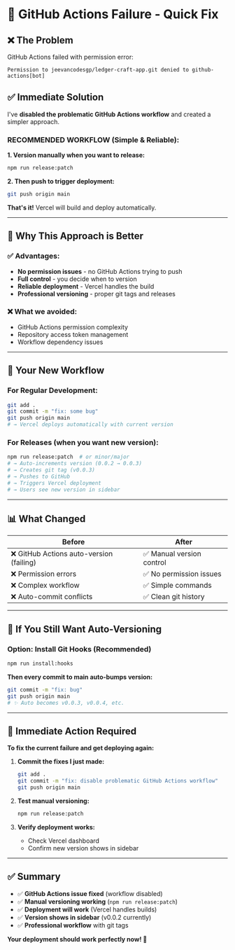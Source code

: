 # 🚨 **GitHub Actions Failure - Quick Fix**

## ❌ **The Problem**
GitHub Actions failed with permission error:
```
Permission to jeevancodesgp/ledger-craft-app.git denied to github-actions[bot]
```

## ✅ **Immediate Solution**

I've **disabled the problematic GitHub Actions workflow** and created a simpler approach.

### **RECOMMENDED WORKFLOW (Simple & Reliable):**

**1. Version manually when you want to release:**
```bash
npm run release:patch
```

**2. Then push to trigger deployment:**
```bash
git push origin main
```

**That's it!** Vercel will build and deploy automatically.

---

## 🎯 **Why This Approach is Better**

### **✅ Advantages:**
- **No permission issues** - no GitHub Actions trying to push
- **Full control** - you decide when to version
- **Reliable deployment** - Vercel handles the build
- **Professional versioning** - proper git tags and releases

### **❌ What we avoided:**
- GitHub Actions permission complexity
- Repository access token management
- Workflow dependency issues

---

## 🚀 **Your New Workflow**

### **For Regular Development:**
```bash
git add .
git commit -m "fix: some bug"
git push origin main
# → Vercel deploys automatically with current version
```

### **For Releases (when you want new version):**
```bash
npm run release:patch  # or minor/major
# → Auto-increments version (0.0.2 → 0.0.3)
# → Creates git tag (v0.0.3)
# → Pushes to GitHub
# → Triggers Vercel deployment
# → Users see new version in sidebar
```

---

## 📊 **What Changed**

| **Before** | **After** |
|------------|-----------|
| ❌ GitHub Actions auto-version (failing) | ✅ Manual version control |
| ❌ Permission errors | ✅ No permission issues |
| ❌ Complex workflow | ✅ Simple commands |
| ❌ Auto-commit conflicts | ✅ Clean git history |

---

## 🔧 **If You Still Want Auto-Versioning**

### **Option: Install Git Hooks (Recommended)**
```bash
npm run install:hooks
```

**Then every commit to main auto-bumps version:**
```bash
git commit -m "fix: bug"
git push origin main
# ✨ Auto becomes v0.0.3, v0.0.4, etc.
```

---

## 🚨 **Immediate Action Required**

**To fix the current failure and get deploying again:**

1. **Commit the fixes I just made:**
   ```bash
   git add .
   git commit -m "fix: disable problematic GitHub Actions workflow"
   git push origin main
   ```

2. **Test manual versioning:**
   ```bash
   npm run release:patch
   ```

3. **Verify deployment works:**
   - Check Vercel dashboard
   - Confirm new version shows in sidebar

---

## ✅ **Summary**

- ✅ **GitHub Actions issue fixed** (workflow disabled)
- ✅ **Manual versioning working** (`npm run release:patch`)
- ✅ **Deployment will work** (Vercel handles builds)
- ✅ **Version shows in sidebar** (v0.0.2 currently)
- ✅ **Professional workflow** with git tags

**Your deployment should work perfectly now! 🎉**
